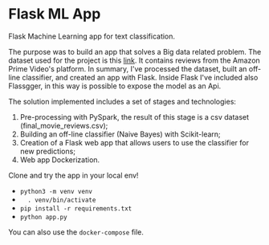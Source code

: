 # Flask ML App
Flask Machine Learning app for text classification.


The purpose was to build an app that solves a Big data related problem. The dataset used for the project is this <a href="https://www.kaggle.com/ryati131457/web-data-amazon-movie-reviews-processed">link</a>. It contains reviews from the Amazon Prime Video's platform. In summary, I've processed the dataset, built an off-line classifier, and created an app with Flask. Inside Flask I've included also Flassgger,   in this way is possible to expose the model as an Api.

The solution implemented includes a set of stages and technologies:
<br>
<ol>
<li>Pre-processing with PySpark, the result of this stage is a csv dataset (final_movie_reviews.csv);</li>
<li>Building an off-line classifier (Naive Bayes) with Scikit-learn;</li>
<li>Creation of a Flask web app that allows users to use the classifier for new predictions;</li>
<li>Web app Dockerization.</li>
</ol>

Clone and try the app in your local env!
- `python3 -m venv venv` 
- `  . venv/bin/activate`
- `pip install -r requirements.txt`
- `python app.py`

You can also use the `docker-compose` file.
